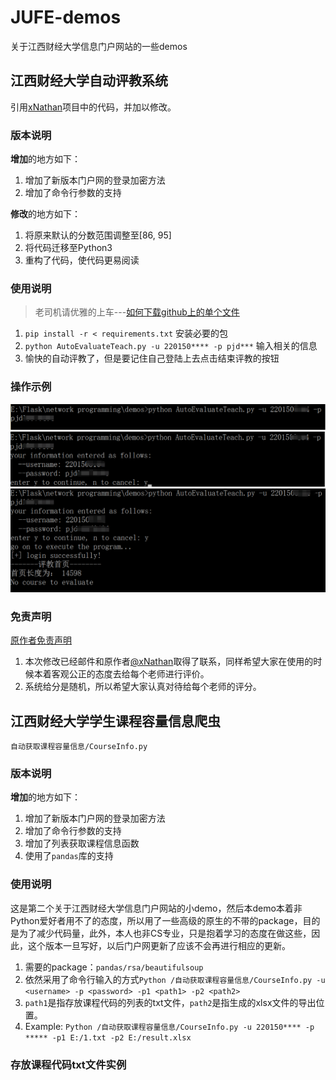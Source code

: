 # JUFE-demos
关于江西财经大学信息门户网站的一些demos

## 江西财经大学自动评教系统
引用[xNathan](https://github.com/xNathan/TeachEvaluation)项目中的代码，并加以修改。
### 版本说明
**增加**的地方如下：
1. 增加了新版本门户网的登录加密方法
2. 增加了命令行参数的支持

**修改**的地方如下：
1. 将原来默认的分数范围调整至\[86, 95]
2. 将代码迁移至Python3
3. 重构了代码，使代码更易阅读

### 使用说明
> 老司机请优雅的上车---[如何下载github上的单个文件](https://www.cnblogs.com/zhaoqingqing/p/5534827.html)

1. `pip install -r < requirements.txt` 安装必要的包
2. `python AutoEvaluateTeach.py -u 220150**** -p pjd***` 输入相关的信息
3. 愉快的自动评教了，但是要记住自己登陆上去点击结束评教的按钮

### 操作示例
![1](https://github.com/poetlife/JUFE-demos/blob/master/pics/1.png)
![2](https://github.com/poetlife/JUFE-demos/blob/master/pics/2.png)
![3](https://github.com/poetlife/JUFE-demos/blob/master/pics/3.png)

### 免责声明
[原作者免责声明](https://github.com/xNathan/TeachEvaluation#免责声明)
1. 本次修改已经邮件和原作者[@xNathan](https://github.com/xNathan)取得了联系，同样希望大家在使用的时候本着客观公正的态度去给每个老师进行评价。
2. 系统给分是随机，所以希望大家认真对待给每个老师的评分。

## 江西财经大学学生课程容量信息爬虫
`自动获取课程容量信息/CourseInfo.py`

### 版本说明
**增加**的地方如下：
1. 增加了新版本门户网的登录加密方法
2. 增加了命令行参数的支持
3. 增加了列表获取课程信息函数
4. 使用了`pandas`库的支持

### 使用说明
这是第二个关于江西财经大学信息门户网站的小demo，然后本demo本着非Python爱好者用不了的态度，所以用了一些高级的原生的不带的package，目的是为了减少代码量，此外，本人也非CS专业，只是抱着学习的态度在做这些，因此，这个版本一旦写好，以后门户网更新了应该不会再进行相应的更新。
1. 需要的package：`pandas/rsa/beautifulsoup`
2. 依然采用了命令行输入的方式`Python /自动获取课程容量信息/CourseInfo.py -u <username> -p <password> -p1 <path1> -p2 <path2>`
3. `path1`是指存放课程代码的列表的txt文件，`path2`是指生成的xlsx文件的导出位置。
4. Example: `Python /自动获取课程容量信息/CourseInfo.py -u 220150**** -p ***** -p1 E:/1.txt -p2 E:/result.xlsx`

### 存放课程代码txt文件实例

